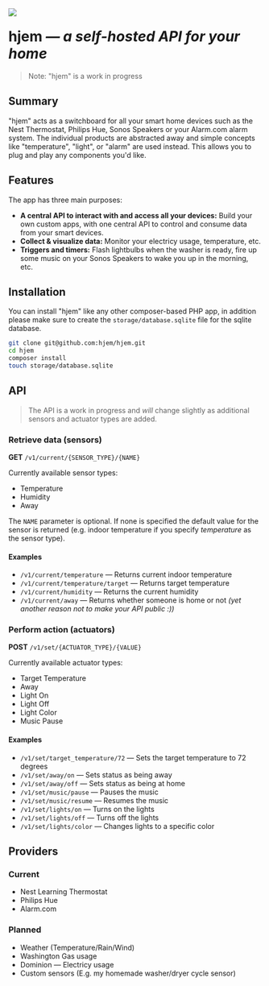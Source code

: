 <img src="http://i.imgur.com/gMhidJO.png" align="left">
<h1>hjem <em>&mdash; a self-hosted API for your home</em></h1>

> Note: "hjem" is a work in progress

## Summary
"hjem" acts as a switchboard for all your smart home devices such as the Nest Thermostat, Philips Hue, Sonos Speakers or your Alarm.com alarm system. The individual products are abstracted away and simple concepts like "temperature", "light", or "alarm" are used instead. This allows you to plug and play any components you'd like.

## Features
The app has three main purposes:
* **A central API to interact with and access all your devices:** Build your own custom apps, with one central API to control and consume data from your smart devices.
* **Collect & visualize data:** Monitor your electricy usage, temperature, etc.
* **Triggers and timers:** Flash lightbulbs when the washer is ready, fire up some music on your Sonos Speakers to wake you up in the morning, etc.

## Installation
You can install "hjem" like any other composer-based PHP app, in addition please make sure to create the `storage/database.sqlite` file for the sqlite database.

```bash
git clone git@github.com:hjem/hjem.git
cd hjem
composer install
touch storage/database.sqlite
```

## API

> The API is a work in progress and *will* change slightly as additional sensors and actuator types are added.

### Retrieve data (sensors)

**GET** `/v1/current/{SENSOR_TYPE}/{NAME}`

Currently available sensor types:
* Temperature
* Humidity
* Away

The `NAME` parameter is optional. If none is specified the default value for the sensor is returned (e.g. indoor temperature if you specify *temperature* as the sensor type).

#### Examples
* `/v1/current/temperature` &mdash; Returns current indoor temperature
* `/v1/current/temperature/target` &mdash; Returns target temperature
* `/v1/current/humidity` &mdash; Returns the current humidity
* `/v1/current/away` &mdash; Returns whether someone is home or not *(yet another reason not to make your API public :))*

### Perform action (actuators)

**POST** `/v1/set/{ACTUATOR_TYPE}/{VALUE}`

Currently available actuator types:
* Target Temperature
* Away
* Light On
* Light Off
* Light Color
* Music Pause

#### Examples
* `/v1/set/target_temperature/72` &mdash; Sets the target temperature to 72 degrees
* `/v1/set/away/on` &mdash; Sets status as being away
* `/v1/set/away/off` &mdash; Sets status as being at home
* `/v1/set/music/pause` &mdash; Pauses the music
* `/v1/set/music/resume` &mdash; Resumes the music
* `/v1/set/lights/on` &mdash; Turns on the lights
* `/v1/set/lights/off` &mdash; Turns off the lights
* `/v1/set/lights/color` &mdash; Changes lights to a specific color

## Providers

### Current
* Nest Learning Thermostat
* Philips Hue
* Alarm.com

### Planned
* Weather (Temperature/Rain/Wind)
* Washington Gas usage
* Dominion &mdash; Electricy usage
* Custom sensors (E.g. my homemade washer/dryer cycle sensor)
